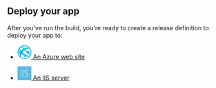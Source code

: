 ## Deploy your app

After you've run the build, you're ready to create a release definition to deploy your app to:

* <a href="../../../cd/deploy-webdeploy-webapps.md"><img src="../../../../tasks/deploy/_img/azure-web-app-deployment-icon.png"/> An Azure web site</a>

* [![IIS Web App Deploy](../../../../tasks/deploy/_img/iis-web-application-deployment-icon.png) An IIS server](../../../cd/deploy-webdeploy-iis-deploygroups.md)
